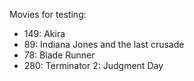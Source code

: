Movies for testing:

- 149: Akira
- 89: Indiana Jones and the last crusade
- 78: Blade Runner
- 280: Terminator 2: Judgment Day
